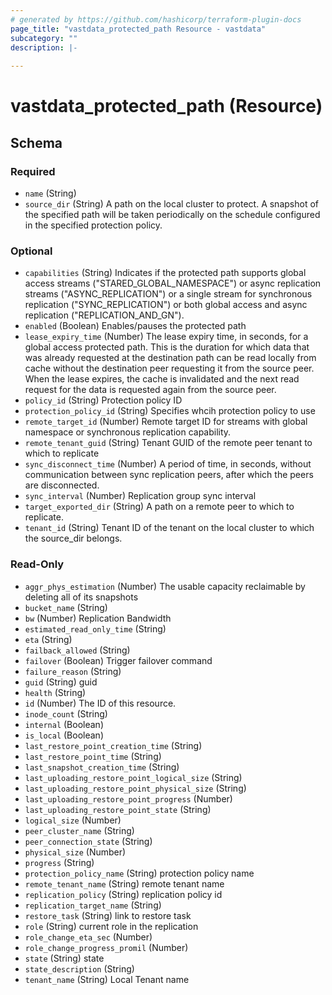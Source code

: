 ```yaml
---
# generated by https://github.com/hashicorp/terraform-plugin-docs
page_title: "vastdata_protected_path Resource - vastdata"
subcategory: ""
description: |-
  
---
```


# vastdata_protected_path (Resource)





<!-- schema generated by tfplugindocs -->
## Schema

### Required

- `name` (String)
- `source_dir` (String) A path on the local cluster to protect. A snapshot of the specified path will be taken periodically on the schedule configured in the specified protection policy.

### Optional

- `capabilities` (String) Indicates if the protected path supports global access streams ("STARED_GLOBAL_NAMESPACE") or async replication streams ("ASYNC_REPLICATION") or a single stream for synchronous replication ("SYNC_REPLICATION") or both global access and async replication ("REPLICATION_AND_GN").
- `enabled` (Boolean) Enables/pauses the protected path
- `lease_expiry_time` (Number) The lease expiry time, in seconds, for a global access protected path. This is the duration for which data that was already requested at the destination path can be read locally from cache without the destination peer requesting it from the source peer. When the lease expires, the cache is invalidated and the next read request for the data is requested again from the source peer.
- `policy_id` (String) Protection policy ID
- `protection_policy_id` (String) Specifies whcih protection policy to use
- `remote_target_id` (Number) Remote target ID for streams with global namespace or synchronous replication capability.
- `remote_tenant_guid` (String) Tenant GUID of the remote peer tenant to which to replicate
- `sync_disconnect_time` (Number) A period of time, in seconds, without communication between sync replication peers, after which the peers are disconnected.
- `sync_interval` (Number) Replication group sync interval
- `target_exported_dir` (String) A path on a remote peer to which to replicate.
- `tenant_id` (String) Tenant ID of the tenant on the local cluster to which the source_dir belongs.

### Read-Only

- `aggr_phys_estimation` (Number) The usable capacity reclaimable by deleting all of its snapshots
- `bucket_name` (String)
- `bw` (Number) Replication Bandwidth
- `estimated_read_only_time` (String)
- `eta` (String)
- `failback_allowed` (String)
- `failover` (Boolean) Trigger failover command
- `failure_reason` (String)
- `guid` (String) guid
- `health` (String)
- `id` (Number) The ID of this resource.
- `inode_count` (String)
- `internal` (Boolean)
- `is_local` (Boolean)
- `last_restore_point_creation_time` (String)
- `last_restore_point_time` (String)
- `last_snapshot_creation_time` (String)
- `last_uploading_restore_point_logical_size` (String)
- `last_uploading_restore_point_physical_size` (String)
- `last_uploading_restore_point_progress` (Number)
- `last_uploading_restore_point_state` (String)
- `logical_size` (Number)
- `peer_cluster_name` (String)
- `peer_connection_state` (String)
- `physical_size` (Number)
- `progress` (String)
- `protection_policy_name` (String) protection policy name
- `remote_tenant_name` (String) remote tenant name
- `replication_policy` (String) replication policy id
- `replication_target_name` (String)
- `restore_task` (String) link to restore task
- `role` (String) current role in the replication
- `role_change_eta_sec` (Number)
- `role_change_progress_promil` (Number)
- `state` (String) state
- `state_description` (String)
- `tenant_name` (String) Local Tenant name
